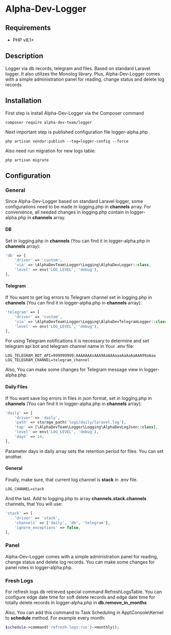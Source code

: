 # Alpha-Dev-Logger

## Requirements

<ul>
    <li>PHP v8.1+</li>
</ul>

## Description
Logger via db records, telegram and files. Based on standard Laravel logger. It also utilizes the Monolog library.
Plus, Alpha-Dev-Logger comes with a simple administration panel for reading, change status and delete log records.

## Installation

First step is install Alpha-Dev-Logger via the Composer command
```shell
composer require alpha-dev-team/logger
```

Next important step is published configuration file logger-alpha.php
```shell
php artisan vendor:publish --tag=logger-config --force
```

Also need run migration for new logs table:
```shell
php artisan migrate
```

## Configuration

### General
Since Alpha-Dev-Logger based on standard Laravel logger,
some configurations need to be made in logging.php in <b>channels</b> array.
For convenience, all needed changes in logging.php contain in logger-alpha.php in <b>channels</b> array.

#### DB
Set in logging.php in <b>channels</b>
(You can find it in logger-alpha.php in <b>channels</b> array):
```php
'db' => [
    'driver' => 'custom',
    'via' => \AlphaDevTeam\Logger\Logging\AlphaDevLogger::class,
    'level' => env('LOG_LEVEL', 'debug'),
],
```

#### Telegram
If You want to get log errors to Telegram channel set in logging.php in <b>channels</b>
(You can find it in logger-alpha.php in <b>channels</b> array):
```php
'telegram' => [
    'driver' => 'custom',
    'via' => \AlphaDevTeam\Logger\Logging\AlphaDevTelegramLogger::class,
    'level' => env('LOG_LEVEL', 'debug'),
],
```

For using Telegram notifications it is necessary to determine and set telegram api bot and telegram channel name in Your .env file:
```dotenv
LOG_TELEGRAM_BOT_API=999999999:AAAAAAAsAAA9AaAAAaaaAaAaAaAAA99aAaa
LOG_TELEGRAM_CHANNEL=telegram_channel
```
Also, You can make some changes for Telegram message view in logger-alpha.php.

#### Daily Files
If You want save log errors in files in json format, set in logging.php in <b>channels</b>
(You can find it in logger-alpha.php in <b>channels</b> array):
```php
'daily' => [
    'driver' => 'daily',
    'path' => storage_path('logs/daily/laravel.log'),
    'tap' => [\AlphaDevTeam\Logger\Logging\AlphaDevLogJson::class],
    'level' => env('LOG_LEVEL', 'debug'),
    'days' => 14,
],
```
Parameter days in daily array sets the retention period for files. You can set another.

#### General
Finally, make sure, that current log channel is <b>stack</b> in .env file.
```dotenv
LOG_CHANNEL=stack
```
And the last. Add to logging.php to array <b>channels.stack.channels</b> channels, that You will use:
```php
'stack' => [
    'driver' => 'stack',
    'channels' => ['daily', 'db', 'telegram'],
    'ignore_exceptions' => false,
],
```

### Panel
Alpha-Dev-Logger comes with a simple administration panel for reading, change status and delete log records.
You can make some changes for panel rotes in logger-alpha.php.

### Fresh Logs
For refresh logs db retrieved special command RefreshLogsTable.
You can configure edge date time for soft delete records and edge date time for totally delete records in logger-alpha.php in <b>db.remove_in_months</b>

Also, You can add this command to Task Scheduling in App\Console\Kernel to <b>schedule</b> method.
For example every month:
```php
$schedule->command('refresh-logs:run')->monthly();
```


